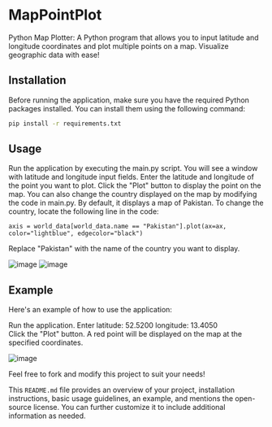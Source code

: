 # MapPointPlot
Python Map Plotter: A Python program that allows you to input latitude and longitude coordinates and plot multiple points on a map. Visualize geographic data with ease!



## Installation

Before running the application, make sure you have the required Python packages installed. You can install them using the following command:

```bash
pip install -r requirements.txt
```
## Usage
Run the application by executing the main.py script.
You will see a window with latitude and longitude input fields.
Enter the latitude and longitude of the point you want to plot.
Click the "Plot" button to display the point on the map.
You can also change the country displayed on the map by modifying the code in main.py. By default, it displays a map of Pakistan. To change the country, locate the following line in the code:
```
axis = world_data[world_data.name == "Pakistan"].plot(ax=ax, color="lightblue", edgecolor="black")
```
Replace "Pakistan" with the name of the country you want to display.

![image](https://github.com/saithsays/MapPointPlot/assets/113043793/22e24bb3-3d0a-4025-9126-923bc6e10a75)  ![image](https://github.com/saithsays/MapPointPlot/assets/113043793/567a5675-c876-46da-8cd2-d85b3a7014d2)

## Example
Here's an example of how to use the application:

Run the application.
Enter latitude: 52.5200 
      longitude: 13.4050  
Click the "Plot" button.
A red point will be displayed on the map at the specified coordinates.

![image](https://github.com/saithsays/MapPointPlot/assets/113043793/cbe8158b-d779-4811-b319-460423e83cbd)

Feel free to fork and modify this project to suit your needs!

This `README.md` file provides an overview of your project, installation instructions, basic usage guidelines, an example, and mentions the open-source license. You can further customize it to include additional information as needed.
